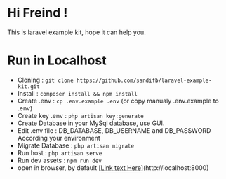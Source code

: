 # Hi Freind !
This is laravel example kit, hope it can help you.

# Run in Localhost

- Cloning  : `git clone https://github.com/sandifb/laravel-example-kit.git`
- Install  : `composer install && npm install`
- Create .env   : `cp .env.example .env` (or copy manualy .env.example to .env)
- Create key .env   : `php artisan key:generate`
- Create Database in your MySql database, use GUI.
- Edit .env file : DB_DATABASE, DB_USERNAME and DB_PASSWORD According your environment
- Migrate Database   : `php artisan migrate`
- Run host : `php artisan serve`
- Run dev assets : `npm run dev`
- open in browser, by default [[Link text Here](http://localhost:8000)](http://localhost:8000)
